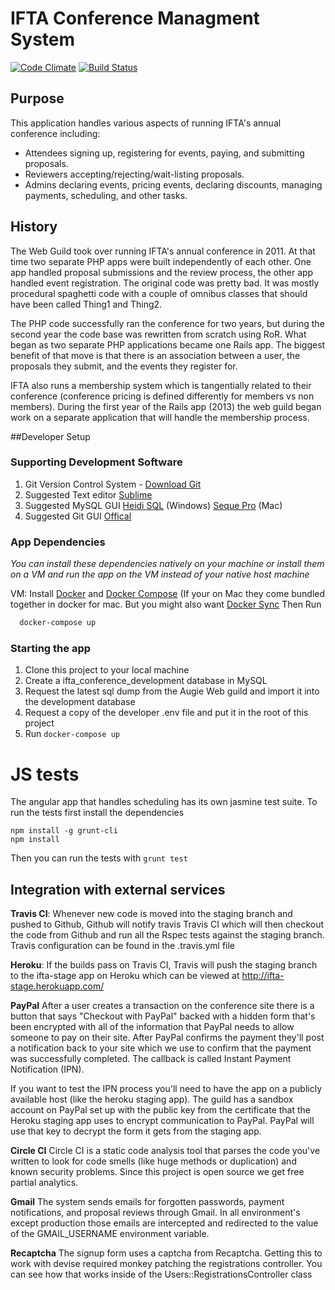IFTA Conference Managment System
=========================

[![Code Climate](https://codeclimate.com/github/awguild/ifta.png)](https://codeclimate.com/github/awguild/ifta)
[![Build Status](https://travis-ci.org/awguild/ifta.png?branch=heroku)](https://travis-ci.org/awguild/ifta)


## Purpose
This application handles various aspects of running IFTA's annual conference including:

* Attendees signing up, registering for events, paying, and submitting proposals.
* Reviewers accepting/rejecting/wait-listing proposals.
* Admins declaring events, pricing events, declaring discounts, managing payments, scheduling, and other tasks.



## History
The Web Guild took over running IFTA's annual conference in 2011.  At that time two separate PHP apps were built independently of each other. One app handled proposal submissions and the review process, the other app handled event registration.  The original code was pretty bad.  It was mostly procedural spaghetti code with a couple of omnibus classes that should have been called Thing1 and Thing2.

The PHP code successfully ran the conference for two years, but during the second year the code base was rewritten from scratch using RoR. What began as two separate PHP applications became one Rails app.  The biggest benefit of that move is that there is an association between a user, the proposals they submit, and the events they register for.

IFTA also runs a membership system which is tangentially related to their conference (conference pricing is defined differently for members vs non members).  During the first year of the Rails app (2013) the web guild began work on a separate application that will handle the membership process.


##Developer Setup

### Supporting Development Software
1. Git Version Control System - [Download Git](http://git-scm.com/downloads)
1. Suggested Text editor [Sublime](http://www.sublimetext.com/2)
1. Suggested MySQL GUI [Heidi SQL](http://www.heidisql.com/download.php) (Windows) [Seque Pro](http://www.sequelpro.com/) (Mac)
1. Suggested Git GUI [Offical](http://git-scm.com/downloads/guis)

### App Dependencies
*You can install these dependencies natively on your machine or install them on a VM and run the app on the VM instead of your native host machine*

VM:  Install [Docker](https://www.docker.com/) and [Docker Compose](https://docs.docker.com/compose/) (If your on Mac they come bundled together in docker for mac. But you might also want [Docker Sync](https://github.com/EugenMayer/docker-sync) Then Run
```bash
  docker-compose up
```

### Starting the app
1. Clone this project to your local machine
1. Create a ifta_conference_development database in MySQL
1. Request the latest sql dump from the Augie Web guild and import it into the development database
1. Request a copy of the developer .env file and put it in the root of this project
1. Run `docker-compose up`

# JS tests
The angular app that handles scheduling has its own jasmine test suite. To run the tests first install the dependencies

    npm install -g grunt-cli
    npm install

Then you can run the tests with `` grunt test ``

## Integration with external services
**Travis CI**: Whenever new code is moved into the staging branch and pushed to Github, Github will notify travis Travis CI which will then checkout the code from Github and run all the Rspec tests against the staging branch.  Travis configuration can be found in the .travis.yml file

**Heroku**: If the builds pass on Travis CI, Travis will push the staging branch to the ifta-stage app on Heroku which can be viewed at http://ifta-stage.herokuapp.com/

**PayPal** After a user creates a transaction on the conference site there is a button that says "Checkout with PayPal" backed with a hidden form that's been encrypted with all of the information that PayPal needs to allow someone to pay on their site. After PayPal confirms the payment they'll post a notification back to your site which we use to confirm that the payment was successfully completed. The callback is called Instant Payment Notification (IPN).

If you want to test the IPN process you'll need to have the app on a publicly available host (like the heroku staging app). The guild has a sandbox account on PayPal set up with the public key from the certificate that the Heroku staging app uses to encrypt communication to PayPal. PayPal will use that key to decrypt the form it gets from the staging app.

**Circle CI** Circle CI is a static code analysis tool that parses the code you've written to look for code smells (like huge methods or duplication)  and known security problems. Since this project is open source we get free partial analytics.

**Gmail** The system sends emails for forgotten passwords, payment notifications, and proposal reviews through Gmail. In all environment's except production those emails are intercepted and redirected to the value of the GMAIL_USERNAME environment variable.

**Recaptcha** The signup form uses a captcha from Recaptcha. Getting this to work with devise required monkey patching the registrations controller. You can see how that works inside of the Users::RegistrationsController class
